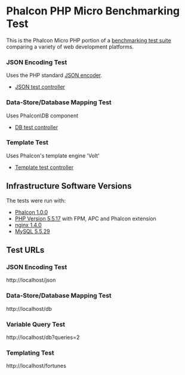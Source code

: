 # Phalcon PHP Micro Benchmarking Test

This is the Phalcon Micro PHP portion of a [benchmarking test suite](../) comparing a variety of web development platforms.

### JSON Encoding Test
Uses the PHP standard [JSON encoder](http://www.php.net/manual/en/function.json-encode.php).

* [JSON test controller](public/index.php)


### Data-Store/Database Mapping Test
Uses Phalcon\DB component

* [DB test controller](public/index.php)

### Template Test
Uses Phalcon's template engine 'Volt'

* [Template test controller](public/index.php)


## Infrastructure Software Versions
The tests were run with:

* [Phalcon 1.0.0](http://phalconphp.com/)
* [PHP Version 5.5.17](http://www.php.net/) with FPM, APC and Phalcon extension
* [nginx 1.4.0](http://nginx.org/)
* [MySQL 5.5.29](https://dev.mysql.com/)

## Test URLs
### JSON Encoding Test

http://localhost/json

### Data-Store/Database Mapping Test

http://localhost/db

### Variable Query Test

http://localhost/db?queries=2

### Templating Test

http://localhost/fortunes
